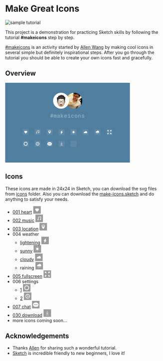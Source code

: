 # Make Great Icons

<img src='http://ww2.sinaimg.cn/mw690/460030e8gw1f7pvsp9mxtg208w08wwjg.gif' alt='sample tutorial' width='320'/>

This project is a demonstration for practicing Sketch skills by following the tutorial **#makeicons** step by step.

[#makeicons](https://twitter.com/hashtag/makeicons?src=hash) is an activity started by [Allen Wang](https://dribbble.com/openallen) by making cool icons in several simple but definitely inspirational steps. After you go through the tutorial you should be able to create your own icons fast and gracefully.

## Overview

<img src='artboard-overview.png' alt='artboard overview' width='400'/>

## Icons

These icons are made in  24x24 in Sketch, you can download the svg files from [icons](icons/) folder. Also you can download the [make-icons.sketch](make-icons.sketch) and do anything to satisfy your needs.

- [001 heart](http://ww2.sinaimg.cn/mw690/460030e8gw1f7pvsp9mxtg208w08wwjg.gif) <img src='icons/001-heart.png' alt='001 heart' width='24'/>
- [002 music](http://ww1.sinaimg.cn/mw690/460030e8gw1f7r1fxcgotg208w08wai6.gif) <img src='icons/002-music.png' alt='002 music' width='24'/>
- [003 location](http://ww2.sinaimg.cn/mw690/460030e8gw1f7s5xvgfe4g20b40b4n3o.gif) <img src='icons/003-location.png' alt='003 location' width='24'/>
- 004 weather
	- [lightening](http://ww1.sinaimg.cn/mw690/460030e8gw1f7t9jt2g3gg208w08w412.gif) <img src='icons/004-lightening.png' alt='004 lightening' width='24'/>
	- [sunny](http://ww3.sinaimg.cn/mw690/460030e8gw1f7t9jy4vddg208w08wagu.gif) <img src='icons/004-sunny.png' alt='004 sunny' width='24'/>
	- [cloudy](http://ww2.sinaimg.cn/mw690/460030e8gw1f7t9k3wpucg208w08wdkk.gif) <img src='icons/004-cloudy.png' alt='004 cloudy' width='24'/>
	- raining <img src='icons/004-raining.png' alt='004 raining' width='24'/>
- [005 fullscreen](http://ww4.sinaimg.cn/mw690/460030e8gw1f7tzkim800g208w08wn3i.gif) <img src='icons/005-fullscreen.png' alt='005 fullscreen' width='24'/>
- 006 settings
	- [1](http://ww2.sinaimg.cn/mw690/460030e8gw1f7v2rayy22g208w08w7ci.gif) <img src='icons/006-settings-1.png' alt='006 settings 1' width='24'/>
	- [2](http://ww4.sinaimg.cn/mw690/460030e8gw1f7v2r85x3cg208w08wh0e.gif) <img src='icons/006-settings-2.png' alt='006 settings 2' width='24'/>
- [007 chat](http://ww4.sinaimg.cn/mw690/460030e8gw1f7walwx9bzg208w08wtfl.gif) <img src='icons/007-chat.png' alt='007 chat' width='24'/>
- [030 download](http://ww3.sinaimg.cn/mw690/460030e8gw1f8ncx4nsqng208w08wjx2.gif) <img src='icons/030-download.png' alt='030 download' width='24'/>
- more icons coming soon...

## Acknowledgements

- Thanks [Allen](https://github.com/allenwong) for sharing such a wonderful tutorial.
- [Sketch](https://www.sketchapp.com/) is incredible friendly to new beginners, I love it!